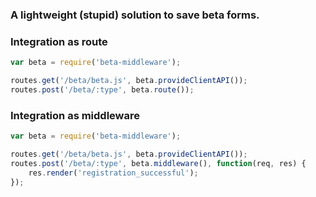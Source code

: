 ### A lightweight (stupid) solution to save beta forms.

### Integration as route

```javascript
var beta = require('beta-middleware');

routes.get('/beta/beta.js', beta.provideClientAPI());
routes.post('/beta/:type', beta.route());
```

### Integration as middleware

```javascript
var beta = require('beta-middleware');

routes.get('/beta/beta.js', beta.provideClientAPI());
routes.post('/beta/:type', beta.middleware(), function(req, res) {
    res.render('registration_successful');
});
```
